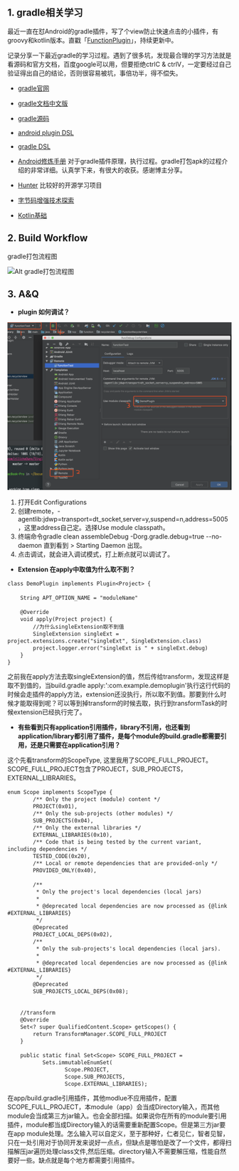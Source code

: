 ## 1. gradle相关学习
最近一直在怼Android的gradle插件，写了个view防止快速点击的小插件，有groovy和kotlin版本。直戳「[FunctionPlugin](https://github.com/zilicheOwns/SingleClickPlugin)」，持续更新中。

记录分享一下最近gradle的学习过程。遇到了很多坑，发现最合理的学习方法就是看源码和官方文档，百度google可以用，但要拒绝ctrlC & ctrlV，一定要经过自己验证得出自己的结论，否则很容易被坑，事倍功半，得不偿失。

* [gradle官网 ](https://docs.gradle.org/current/userguide/getting_started.html)

* [gradle文档中文版](https://dongchuan.gitbooks.io/gradle-user-guide-/build_script_basics/projects_and_tasks.html)

* [gradle源码](https://github.com/gradle/gradle/tree/v4.1.0)

* [android plugin DSL](http://google.github.io/android-gradle-dsl/current/com.android.build.gradle.BaseExtension.html#com.android.build.gradle.BaseExtension:jacoco(org.gradle.api.Action))

* [gradle DSL](https://docs.gradle.org/current/dsl/index.html)

* [Android修炼手册](https://github.com/5A59/android-training) 对于gradle插件原理，执行过程。gradle打包apk的过程介绍的非常详细。认真学下来，有很大的收获。感谢博主分享。

* [Hunter](https://github.com/Leaking/Hunter) 比较好的开源学习项目

* [字节码增强技术探索](https://tech.meituan.com/2019/09/05/java-bytecode-enhancement.html)

* [Kotlin基础](https://www.kotlincn.net/docs/reference/control-flow.html)

## 2. Build Workflow

gradle打包流程图

![Alt gradle打包流程图](https://upload-images.jianshu.io/upload_images/2516746-fafc29dfa781d1fc.png?imageMogr2/auto-orient/strip|imageView2/2/w/993/format/webp)

## 3. A&Q

* **plugin 如何调试？**

![调试步骤](images/WX20190922-224523@2x.png)
1. 打开Edit Configurations
2. 创建remote，-agentlib:jdwp=transport=dt_socket,server=y,suspend=n,address=5005，这里address自己定。选择Use module classpath。
3. 终端命令gradle clean assembleDebug -Dorg.gradle.debug=true --no-daemon  直到看到 > Starting Daemon 出现。
4. 点击调试，就会进入调试模式，打上断点就可以调试了。


* **Extension 在apply中取值为什么取不到？**
```
class DemoPlugin implements Plugin<Project> {

    String APT_OPTION_NAME = "moduleName"

    @Override
    void apply(Project project) {
        //为什么singleExtension取不到值
        SingleExtension singleExt = project.extensions.create("singleExt", SingleExtension.class)
        project.logger.error("singleExt is " + singleExt.debug)
    }
}
```
之前我在apply方法去取singleExtension的值，然后传给transform，发现这样是取不到值的，当build.gradle apply:':com.example.demoplugin'执行这行代码的时候会走插件的apply方法，extension还没执行，所以取不到值。那要到什么时候才能取得到呢？可以等到掉transform的时候去取，执行到transformTask的时候extension已经执行完了。

* **有些看到只有application引用插件，library不引用，也还看到application/library都引用了插件，是每个module的build.gradle都需要引用，还是只需要在application引用？**

这个先看transform的ScopeType, 这里我用了SCOPE_FULL_PROJECT。SCOPE_FULL_PROJECT包含了PROJECT，SUB_PROJECTS，EXTERNAL_LIBRARIES。
```
enum Scope implements ScopeType {
        /** Only the project (module) content */
        PROJECT(0x01),
        /** Only the sub-projects (other modules) */
        SUB_PROJECTS(0x04),
        /** Only the external libraries */
        EXTERNAL_LIBRARIES(0x10),
        /** Code that is being tested by the current variant, including dependencies */
        TESTED_CODE(0x20),
        /** Local or remote dependencies that are provided-only */
        PROVIDED_ONLY(0x40),

        /**
         * Only the project's local dependencies (local jars)
         *
         * @deprecated local dependencies are now processed as {@link #EXTERNAL_LIBRARIES}
         */
        @Deprecated
        PROJECT_LOCAL_DEPS(0x02),
        /**
         * Only the sub-projects's local dependencies (local jars).
         *
         * @deprecated local dependencies are now processed as {@link #EXTERNAL_LIBRARIES}
         */
        @Deprecated
        SUB_PROJECTS_LOCAL_DEPS(0x08);


    //transform
    @Override
    Set<? super QualifiedContent.Scope> getScopes() {
        return TransformManager.SCOPE_FULL_PROJECT
    }
    
    public static final Set<Scope> SCOPE_FULL_PROJECT =
           Sets.immutableEnumSet(
                  Scope.PROJECT,
                  Scope.SUB_PROJECTS,
                  Scope.EXTERNAL_LIBRARIES);
```
在app/build.gradle引用插件，其他modlue不应用插件，配置SCOPE_FULL_PROJECT，本module（app）会当成Directory输入，而其他module会当成第三方jar输入。也会全部扫描。如果说你在所有的module要引用插件，module都当成Directory输入的话需要重新配置Scope。但是第三方jar要在app module处理。怎么输入可以自定义，至于那种好，仁者见仁，智者见智，只在一处引用对于协同开发来说好一点点，但缺点是哪怕是改了一个文件，都得扫描解压jar遍历处理class文件,然后压缩。directory输入不需要解压缩，性能自然要好一些。缺点就是每个地方都需要引用插件。




